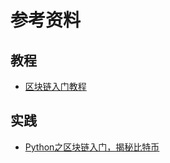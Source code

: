 # 参考资料

## 教程
* [区块链入门教程](http://www.ruanyifeng.com/blog/2017/12/blockchain-tutorial.html)

## 实践
* [Python之区块链入门，揭秘比特币](https://zhuanlan.zhihu.com/p/28919530)
